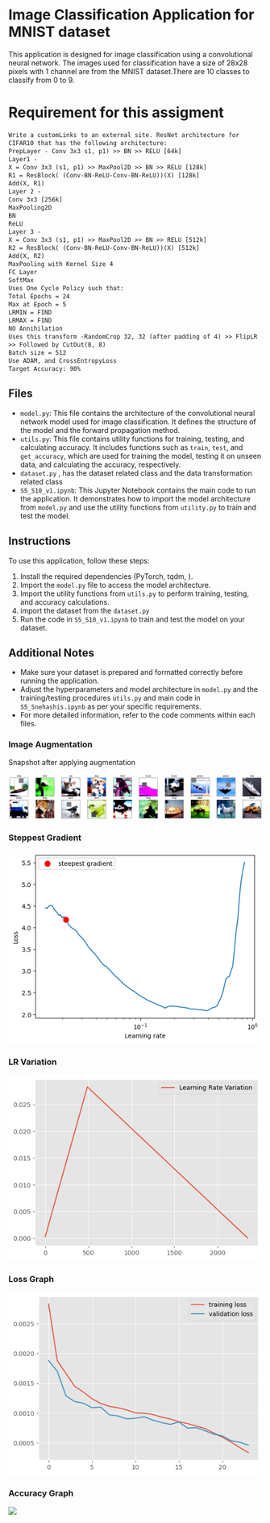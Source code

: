 # Image Classification Application for MNIST dataset

This application is designed for image classification using a convolutional neural network. The images used for classification have a size of 28x28 pixels with 1 channel are from the MNIST dataset.There are 10 classes to classify from 0 to 9.

# Requirement for this assigment
    Write a customLinks to an external site. ResNet architecture for CIFAR10 that has the following architecture:
    PrepLayer - Conv 3x3 s1, p1) >> BN >> RELU [64k]
    Layer1 -
    X = Conv 3x3 (s1, p1) >> MaxPool2D >> BN >> RELU [128k]
    R1 = ResBlock( (Conv-BN-ReLU-Conv-BN-ReLU))(X) [128k] 
    Add(X, R1)
    Layer 2 -
    Conv 3x3 [256k]
    MaxPooling2D
    BN
    ReLU
    Layer 3 -
    X = Conv 3x3 (s1, p1) >> MaxPool2D >> BN >> RELU [512k]
    R2 = ResBlock( (Conv-BN-ReLU-Conv-BN-ReLU))(X) [512k]
    Add(X, R2)
    MaxPooling with Kernel Size 4
    FC Layer 
    SoftMax
    Uses One Cycle Policy such that:
    Total Epochs = 24
    Max at Epoch = 5
    LRMIN = FIND
    LRMAX = FIND
    NO Annihilation
    Uses this transform -RandomCrop 32, 32 (after padding of 4) >> FlipLR >> Followed by CutOut(8, 8)
    Batch size = 512
    Use ADAM, and CrossEntropyLoss
    Target Accuracy: 90%
  

## Files

- `model.py`: This file contains the architecture of the convolutional neural network model used for image classification. It defines the structure of the model and the forward propagation method.
- `utils.py`: This file contains utility functions for training, testing, and calculating accuracy. It includes functions such as `train`, `test`, and `get_accuracy`, which are used for training the model, testing it on unseen data, and calculating the accuracy, respectively.
- `dataset.py` , has the dataset related class and the data transformation related class
- `S5_S10_v1.ipynb`: This Jupyter Notebook contains the main code to run the application. It demonstrates how to import the model architecture from `model.py` and use the utility functions from `utility.py` to train and test the model.

## Instructions

To use this application, follow these steps:

1. Install the required dependencies (PyTorch, tqdm, ).
2. Import the `model.py` file to access the model architecture.
3. Import the utility functions from `utils.py` to perform training, testing, and accuracy calculations.
4. import the dataset from the `dataset.py`
5. Run the code in `S5_S10_v1.ipynb` to train and test the model on your dataset.

## Additional Notes

- Make sure your dataset is prepared and formatted correctly before running the application.
- Adjust the hyperparameters and model architecture in `model.py` and the training/testing procedures `utils.py` and main code in `S5_Snehashis.ipynb` as per your specific requirements.
- For more detailed information, refer to the code comments within each files.

 ### Image Augmentation
 Snapshot after applying augmentation

 ![](img/augmented_images.png)

 ### Steppest Gradient
  ![](img/steepest_gradient.png)
 ### LR Variation
  ![](img/LR_variation.png)

  ### Loss Graph
  ![](img/loss.png)

  ### Accuracy Graph
  ![](img/accuracy_images.png)

